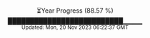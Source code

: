 <p align="center">
⏳Year Progress (88.57 %) <br>
██████████████████████████▁▁▁▁ <br>
<sub>Updated: Mon, 20 Nov 2023 06:22:37 GMT</sub>
</p>

